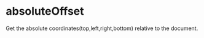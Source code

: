 absoluteOffset
==============

Get the absolute coordinates(top,left,right,bottom) relative to the document.
